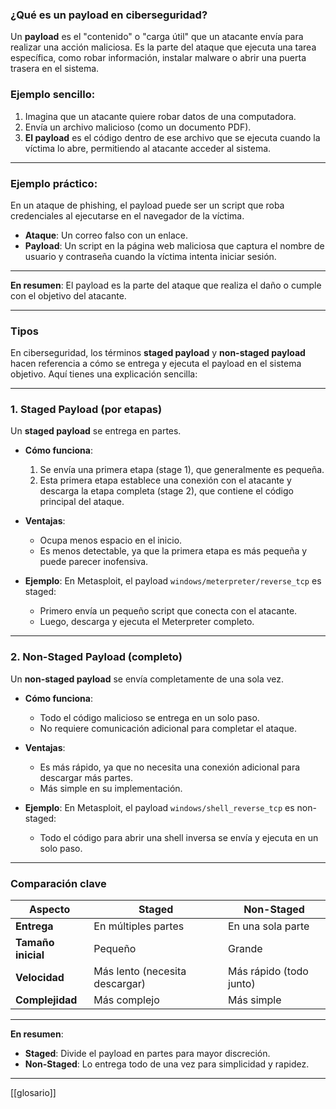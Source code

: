 
### ¿Qué es un payload en ciberseguridad?

Un **payload** es el "contenido" o "carga útil" que un atacante envía para realizar una acción maliciosa. Es la parte del ataque que ejecuta una tarea específica, como robar información, instalar malware o abrir una puerta trasera en el sistema.

### Ejemplo sencillo:

1. Imagina que un atacante quiere robar datos de una computadora.
2. Envía un archivo malicioso (como un documento PDF).
3. **El payload** es el código dentro de ese archivo que se ejecuta cuando la víctima lo abre, permitiendo al atacante acceder al sistema.

---

### Ejemplo práctico:

En un ataque de phishing, el payload puede ser un script que roba credenciales al ejecutarse en el navegador de la víctima.

- **Ataque**: Un correo falso con un enlace.
- **Payload**: Un script en la página web maliciosa que captura el nombre de usuario y contraseña cuando la víctima intenta iniciar sesión.

---

**En resumen**: El payload es la parte del ataque que realiza el daño o cumple con el objetivo del atacante.

---

### Tipos

En ciberseguridad, los términos **staged payload** y **non-staged payload** hacen referencia a cómo se entrega y ejecuta el payload en el sistema objetivo. Aquí tienes una explicación sencilla:

---

### **1. Staged Payload (por etapas)**

Un **staged payload** se entrega en partes.

- **Cómo funciona**:
    
    1. Se envía una primera etapa (stage 1), que generalmente es pequeña.
    2. Esta primera etapa establece una conexión con el atacante y descarga la etapa completa (stage 2), que contiene el código principal del ataque.
- **Ventajas**:
    
    - Ocupa menos espacio en el inicio.
    - Es menos detectable, ya que la primera etapa es más pequeña y puede parecer inofensiva.
- **Ejemplo**: En Metasploit, el payload `windows/meterpreter/reverse_tcp` es staged:
    
    - Primero envía un pequeño script que conecta con el atacante.
    - Luego, descarga y ejecuta el Meterpreter completo.

---

### **2. Non-Staged Payload (completo)**

Un **non-staged payload** se envía completamente de una sola vez.

- **Cómo funciona**:
    
    - Todo el código malicioso se entrega en un solo paso.
    - No requiere comunicación adicional para completar el ataque.
- **Ventajas**:
    
    - Es más rápido, ya que no necesita una conexión adicional para descargar más partes.
    - Más simple en su implementación.
- **Ejemplo**: En Metasploit, el payload `windows/shell_reverse_tcp` es non-staged:
    
    - Todo el código para abrir una shell inversa se envía y ejecuta en un solo paso.

---

### **Comparación clave**

|**Aspecto**|**Staged**|**Non-Staged**|
|---|---|---|
|**Entrega**|En múltiples partes|En una sola parte|
|**Tamaño inicial**|Pequeño|Grande|
|**Velocidad**|Más lento (necesita descargar)|Más rápido (todo junto)|
|**Complejidad**|Más complejo|Más simple|

---

**En resumen**:

- **Staged**: Divide el payload en partes para mayor discreción.
- **Non-Staged**: Lo entrega todo de una vez para simplicidad y rapidez.

---
[[glosario]]